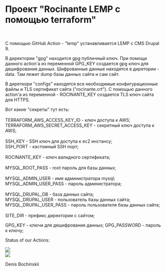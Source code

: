 <h1>Проект "Rocinante LEMP с помощью terraform"</h1><br>
<p>
С помощью GitHub Action - "lemp" устанавливается LEMP с CMS Drupal 9.
</p>
<p>
В директории "gpg" находится gpg публичный ключ. При помощи данного action'а из переменной
GPG_KEY создается gpg ключ для дешифрования данных. Шифрованные данные находятся в
диретории - data. Там лежит dump базы данных сайта и сам сайт.
</p>
<p>
В диреткори "configs" находятся все необходимые конфигурационные файлы и TLS сертификат
сайта ("rocinante.crt"). С помощью данного action'а из переменной - ROCINANTE_KEY создается
TLS ключ сайта для HTTPS.
</p>
<p>
Вот какие "секреты" тут есть:<br>
<br>
TERRAFORM_AWS_ACCESS_KEY_ID - ключ доступа к AWS;<br>
TERRAFORM_AWS_SECRET_ACCESS_KEY - секретный ключ доступа к AWS;<br>
<br>
SSH_KEY - SSH ключ для доступа к ec2 инстансу;<br>
SSH_PORT - кастомный SSH порт;<br>
<br>
ROCINANTE_KEY - ключ валидного сертификата;<br>
<br>
MYSQL_ROOT_PASS - root пароль для базы данных;<br>
<br>
MYSQL_ADMIN_USER - имя администратора mysql;<br>
MYSQL_ADMIN_USER_PASS - пароль администратора;<br>
<br>
MYSQL_DRUPAL_DB - база данных сайта;<br>
MYSQL_DRUPAL_USER - пользователь базы данных сайта;<br>
MYSQL_DRUPAL_USER_PASS - пароль пользователя базы данных сайта;<br>
<br>
SITE_DIR - префикс директории с сайтом;
</p>
<p>
GPG_KEY - ключи для дешифрования данных;
GPG_PASSWORD - пароль к ключу;
</p>
<p>
Status of our Actions:
</p>
<img src="https://github.com/bochinskii/rocinante-lemp-terraform/workflows/lemp/badge.svg?branch=main"><br>
<img src="https://github.com/bochinskii/rocinante-lemp-terraform/workflows/destroy/badge.svg?branch=main"><br>
<p>
Denis Bochinskii
</p>
